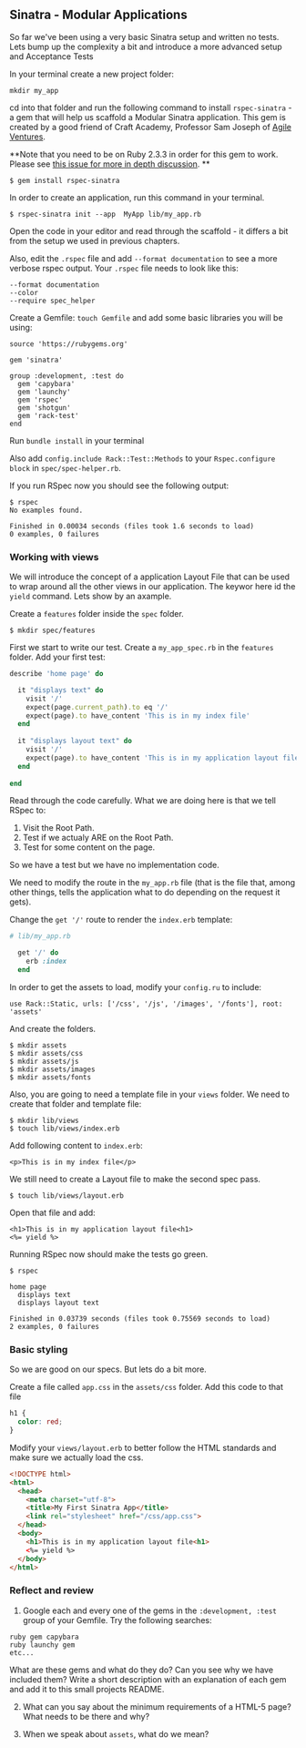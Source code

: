 ## Sinatra - Modular Applications
So far we've been using a very basic Sinatra setup and written no tests. Lets bump up the complexity a bit and introduce a more advanced setup and Acceptance Tests

In your terminal create a new project folder:
```
mkdir my_app
```
cd into that folder and run the following command to install `rspec-sinatra` - a gem that will help us scaffold a Modular Sinatra application. This gem is created by a good friend of Craft Academy, Professor Sam Joseph of [Agile Ventures](https://www.agileventures.org/). 

**Note that you need to be on Ruby 2.3.3 in order for this gem to work. Please see [this issue for more in depth discussion](https://github.com/tansaku/rspec-sinatra/issues/2). **

```shell
$ gem install rspec-sinatra
```


In order to create an application, run this command in your terminal.  
```shell
$ rspec-sinatra init --app  MyApp lib/my_app.rb
```
Open the code in your editor and read through the scaffold - it differs a bit from the setup we used in previous chapters. 



Also, edit the `.rspec` file and add `--format documentation` to see a more verbose rspec output. Your `.rspec` file needs to look like this:

```
--format documentation
--color
--require spec_helper
```


Create a Gemfile: `touch Gemfile` and add some basic libraries you will be using: 
```
source 'https://rubygems.org'

gem 'sinatra'

group :development, :test do
  gem 'capybara'
  gem 'launchy'
  gem 'rspec'
  gem 'shotgun'
  gem 'rack-test'
end
```
Run `bundle install` in your terminal

Also add `config.include Rack::Test::Methods` to your `Rspec.configure block` in `spec/spec-helper.rb`.

If you run RSpec now you should see the following output: 
```shell
$ rspec
No examples found.

Finished in 0.00034 seconds (files took 1.6 seconds to load)
0 examples, 0 failures
```


### Working with views
We will introduce the concept of a application Layout File that can be used to wrap around all the other views in our application. The keywor here id the `yield` command. Lets show by an axample. 

Create a `features` folder inside the `spec` folder.
```shell
$ mkdir spec/features
```

First we start to write our test. Create a `my_app_spec.rb` in the `features` folder. Add your first test:
```ruby
describe 'home page' do

  it "displays text" do
    visit '/'
    expect(page.current_path).to eq '/'
    expect(page).to have_content 'This is in my index file'
  end
  
  it "displays layout text" do
    visit '/'
    expect(page).to have_content 'This is in my application layout file'
  end
  
end

```
Read through the code carefully. What we are doing here is that we tell RSpec to:
1. Visit the Root Path. 
2. Test if we actualy ARE on the Root Path.
3. Test for some content on the page.

So we have a test but we have no implementation code. 

We need to modify the route in the `my_app.rb` file (that is the file that, among other things, tells the application what to do depending on the request it gets).

Change the `get '/'` route to render the `index.erb` template:

```ruby
# lib/my_app.rb

  get '/' do
    erb :index
  end
```


In order to get the assets to load, modify your `config.ru` to include:
```
use Rack::Static, urls: ['/css', '/js', '/images', '/fonts'], root: 'assets'
```
And create the folders. 
```shell
$ mkdir assets
$ mkdir assets/css
$ mkdir assets/js
$ mkdir assets/images
$ mkdir assets/fonts
```

Also, you are going to need a template file in your `views` folder. We need to create that folder and template file:

```shell
$ mkdir lib/views
$ touch lib/views/index.erb

```


Add following content to `index.erb`:

```erb
<p>This is in my index file</p>
```


We still need to create a Layout file to make the second spec pass. 
```shell
$ touch lib/views/layout.erb

```

Open that file and add:

```erb
<h1>This is in my application layout file<h1>
<%= yield %>
```

Running RSpec now should make the tests go green. 

```shell
$ rspec

home page
  displays text
  displays layout text

Finished in 0.03739 seconds (files took 0.75569 seconds to load)
2 examples, 0 failures

```

### Basic styling

So we are good on our specs. But lets do a bit more.

Create a file called `app.css` in the `assets/css` folder. Add this code to that file

```css
h1 {
  color: red;
}
```

Modify your `views/layout.erb` to better follow the HTML standards and make sure we actually load the css. 
```html
<!DOCTYPE html>
<html>
  <head>
    <meta charset="utf-8">
    <title>My First Sinatra App</title>
    <link rel="stylesheet" href="/css/app.css">
  </head>
  <body>
    <h1>This is in my application layout file<h1>
    <%= yield %>
  </body>
</html>

```


### Reflect and review
1. Google each and every one of the gems in the `:development, :test` group of your Gemfile. Try the following searches:
```
ruby gem capybara
ruby launchy gem
etc...
```
What are these gems and what do they do? Can you see why we have included them? Write a short description with an explanation of each gem and add it to this small projects README. 

2. What can you say about the minimum requirements of a HTML-5 page? What needs to be there and why?

3. When we speak about `assets`, what do we mean?




